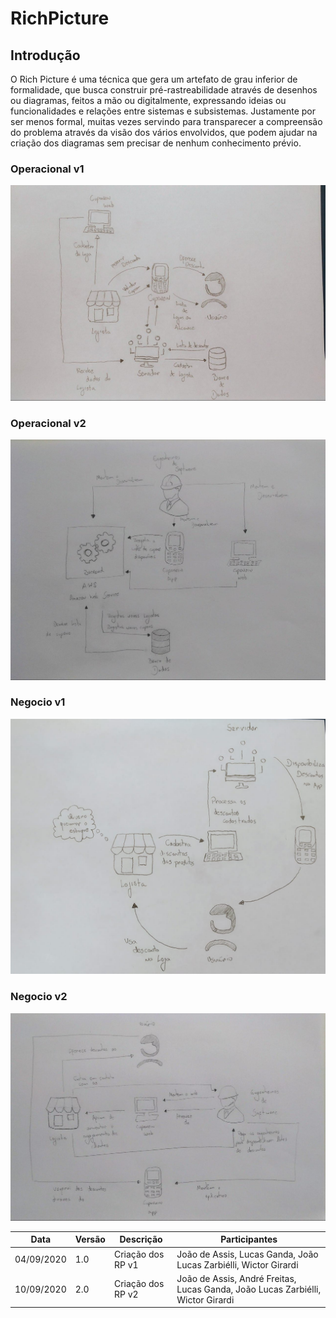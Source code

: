 # RichPicture
## Introdução
O Rich Picture é uma técnica que gera um artefato de grau inferior de formalidade, que busca construir pré-rastreabilidade através de desenhos ou diagramas, feitos a mão ou digitalmente, expressando ideias ou funcionalidades e relações entre sistemas e subsistemas. Justamente por ser menos formal, muitas vezes servindo para transparecer a compreensão do problema através da visão dos vários envolvidos, que podem ajudar na criação dos diagramas sem precisar de nenhum conhecimento prévio.

### Operacional v1
![rp1](./images/rp1.jpg)

### Operacional v2
![rp1](./images/rp4.jpg)

### Negocio v1
![rp2](./images/rp2.jpeg)

### Negocio v2
![rp1](./images/rp3.jpg)

| Data       | Versão | Descrição                                          | Participantes                                                                   |
| ---------- | ------ | -------------------------------------------------- | ------------------------------------------------------------------------------- |
| 04/09/2020 | 1.0    | Criação dos RP v1 | João de Assis, Lucas Ganda, João Lucas Zarbiélli, Wictor Girardi |
| 10/09/2020 | 2.0    | Criação dos RP v2 | João de Assis, André Freitas, Lucas Ganda, João Lucas Zarbiélli, Wictor Girardi |